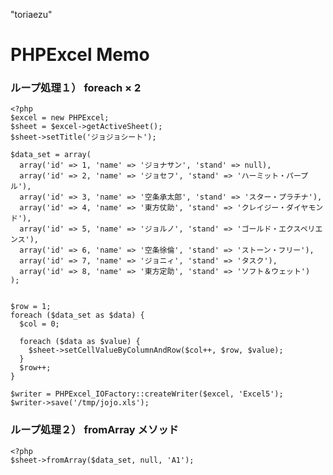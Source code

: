 "toriaezu" 

# PHPExcel Memo

### ループ処理１） foreach × 2

    <?php
    $excel = new PHPExcel;
    $sheet = $excel->getActiveSheet();
    $sheet->setTitle('ジョジョシート');
    
    $data_set = array(
      array('id' => 1, 'name' => 'ジョナサン', 'stand' => null),
      array('id' => 2, 'name' => 'ジョセフ', 'stand' => 'ハーミット・パープル'),
      array('id' => 3, 'name' => '空条承太郎', 'stand' => 'スター・プラチナ'),
      array('id' => 4, 'name' => '東方仗助', 'stand' => 'クレイジー・ダイヤモンド'),
      array('id' => 5, 'name' => 'ジョルノ', 'stand' => 'ゴールド・エクスペリエンス'),
      array('id' => 6, 'name' => '空条徐倫', 'stand' => 'ストーン・フリー'),
      array('id' => 7, 'name' => 'ジョニィ', 'stand' => 'タスク'),
      array('id' => 8, 'name' => '東方定助', 'stand' => 'ソフト＆ウェット')
    );
    
    
    $row = 1;
    foreach ($data_set as $data) {
      $col = 0;
    
      foreach ($data as $value) {
        $sheet->setCellValueByColumnAndRow($col++, $row, $value);
      }
      $row++;
    }
    
    $writer = PHPExcel_IOFactory::createWriter($excel, 'Excel5');
    $writer->save('/tmp/jojo.xls');


### ループ処理２） fromArray メソッド

    <?php
    $sheet->fromArray($data_set, null, 'A1');


